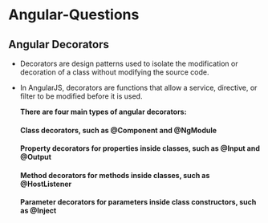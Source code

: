 # Angular-Questions

## Angular Decorators
  - Decorators are design patterns used to isolate the modification or decoration of a class without modifying the source code.

  - In AngularJS, decorators are functions that allow a service, directive, or filter to be modified before it is used. 

    **There are four main types of angular decorators:**
     ####  Class decorators, such as @Component and @NgModule
     #### Property decorators for properties inside classes, such as @Input and @Output
     #### Method decorators for methods inside classes, such as @HostListener
     #### Parameter decorators for parameters inside class constructors, such as @Inject
